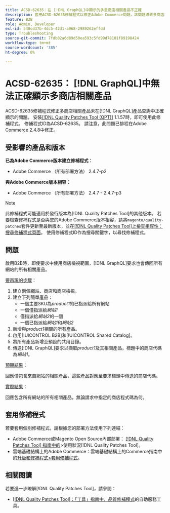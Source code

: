 ```yaml
---
title: ACSD-62635：在 [!DNL GraphQL]中顯示的多重商店相關產品不正確
description: 套用ACSD-62635修補程式以修正Adobe Commerce問題，該問題導致多商店相關產品無法在 [!DNL GraphQL] 產品查詢中正確顯示。
feature: B2B
role: Admin, Developer
exl-id: 540cd37b-4dc5-42d1-a968-2989262effdd
type: Troubleshooting
source-git-commit: 7fdb02a6d89d50ea593c5fd99d78101f89198424
workflow-type: tm+mt
source-wordcount: '385'
ht-degree: 0%

---
```


# ACSD-62635： [!DNL GraphQL]中無法正確顯示多商店相關產品

ACSD-62635修補程式修正多商店相關產品未在[!DNL GraphQL]產品查詢中正確顯示的問題。 安裝[[!DNL Quality Patches Tool (QPT)]](https://experienceleague.adobe.com/docs/commerce-operations/tools/quality-patches-tool/usage.html) 1.1.57時，即可使用此修補程式。 修補程式ID為ACSD-62635。 請注意，此問題已排程在Adobe Commerce 2.4.8中修正。

## 受影響的產品和版本

**已為Adobe Commerce版本建立修補程式：**

* Adobe Commerce （所有部署方法） 2.4.7-p2

**與Adobe Commerce版本相容：**

* Adobe Commerce （所有部署方法） 2.4.7 - 2.4.7-p3

>[!NOTE]
>
>此修補程式可能適用於發行版本為[!DNL Quality Patches Tool]的其他版本。 若要檢查修補程式是否與您的Adobe Commerce版本相容，請將`magento/quality-patches`套件更新至最新版本，並在[[!DNL Quality Patches Tool]上檢查相容性：搜尋修補程式頁面](https://experienceleague.adobe.com/tools/commerce-quality-patches/index.html)。 使用修補程式ID作為搜尋關鍵字，以尋找修補程式。

## 問題

啟用B2B時，即使要求中使用商店檢視範圍，[!DNL GraphQL]要求也會傳回所有網站的所有相關產品。

<u>要再現的步驟</u>：

1. 建立兩個網站、商店和商店檢視。
1. 建立下列簡單產品：
   * 一個主要SKU為&#x200B;*product1*&#x200B;的已指派給所有網站
   * 一個僅指派給&#x200B;*網站1*
   * 僅指派給&#x200B;*網站2*&#x200B;的一個
   * 一個已指派給&#x200B;*網站1*&#x200B;和&#x200B;*網站2*
1. 新增與&#x200B;*product1*&#x200B;相關的所有產品。
1. 啟用[!UICONTROL B2B]和[!UICONTROL Shared Catalog]。
1. 將所有產品新增至預設的共用目錄。
1. 傳送[!DNL GraphQL]要求以擷取&#x200B;*product1*&#x200B;及其相關產品，標題中的商店代碼為&#x200B;*網站1*。

<u>預期結果</u>：

回應僅包含來自網站的相關產品，這些產品對應至要求標頭中傳送的商店代碼。

<u>實際結果</u>：

回應包含所有網站的所有相關產品，無論請求中指定的商店程式碼為何。

## 套用修補程式

若要套用個別修補程式，請根據您的部署方法使用下列連結：

* Adobe Commerce或Magento Open Source內部部署： [[!DNL Quality Patches Tool] 指南中的](/help/tools/quality-patches-tool/usage.md)>使用狀況[!DNL Quality Patches Tool]。
* 雲端基礎結構上的Adobe Commerce：雲端基礎結構上的Commerce指南中的[升級和修補程式>套用修補程式](https://experienceleague.adobe.com/docs/commerce-cloud-service/user-guide/develop/upgrade/apply-patches.html)。

## 相關閱讀

若要進一步瞭解[!DNL Quality Patches Tool]，請參閱：

* [[!DNL Quality Patches Tool]：「工具」指南中，品質修補程式](/help/tools/quality-patches-tool/quality-patches-tool-to-self-serve-quality-patches.md)的自助服務工具。
